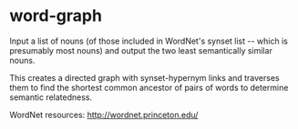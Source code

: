 # word-graph

Input a list of nouns (of those included in WordNet's synset list -- which is presumably most nouns) and output the two least semantically similar nouns. 

This creates a directed graph with synset-hypernym links and traverses them to find the shortest common ancestor of pairs of words to determine semantic relatedness.

WordNet resources: http://wordnet.princeton.edu/